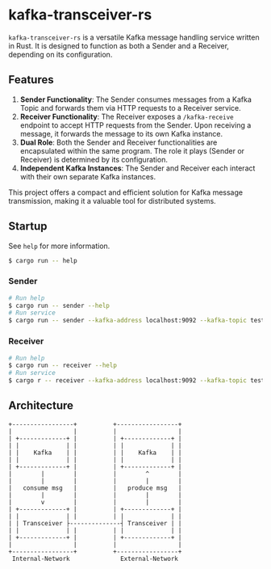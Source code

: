 # kafka-transceiver-rs

`kafka-transceiver-rs` is a versatile Kafka message handling service written in Rust. It is designed to function as both a Sender and a Receiver, depending on its configuration.

## Features

1. **Sender Functionality**: The Sender consumes messages from a Kafka Topic and forwards them via HTTP requests to a Receiver service.
2. **Receiver Functionality**: The Receiver exposes a `/kafka-receive` endpoint to accept HTTP requests from the Sender. Upon receiving a message, it forwards the message to its own Kafka instance.
3. **Dual Role**: Both the Sender and Receiver functionalities are encapsulated within the same program. The role it plays (Sender or Receiver) is determined by its configuration.
4. **Independent Kafka Instances**: The Sender and Receiver each interact with their own separate Kafka instances.

This project offers a compact and efficient solution for Kafka message transmission, making it a valuable tool for distributed systems.

## Startup

See `help` for more information.

```bash
$ cargo run -- help
```

### Sender

```bash
# Run help
$ cargo run -- sender --help
# Run service
$ cargo run -- sender --kafka-address localhost:9092 --kafka-topic test_topic --kafka-group_id=sender-consumer-group --receiver-endpoint localhost:8080/kafka-receive
```

### Receiver

```bash
# Run help
$ cargo run -- receiver --help
# Run service
$ cargo r -- receiver --kafka-address localhost:9092 --kafka-topic test_topic1 --port 8080
```

## Architecture

```
+-----------------+          +-----------------+
|                 |          |                 |
| +-------------+ |          | +-------------+ |
| |             | |          | |             | |
| |    Kafka    | |          | |    Kafka    | |
| |             | |          | |             | |
| +-------------+ |          | +-------------+ |
|        |        |          |        ^        |
|        |        |          |        |        |
|   consume msg   |          |   produce msg   |
|        |        |          |        |        |
|        v        |          |        |        |
| +-------------+ |          | +-------------+ |
| |             | |          | |             | |
| | Transceiver ├--------------┤ Transceiver | |
| |             | |          | |             | |
| +-------------+ |          | +-------------+ |
|                 |          |                 |
+-----------------+          +-----------------+
 Internal-Network              External-Network
```